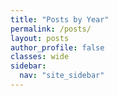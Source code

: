```yaml
---
title: "Posts by Year"
permalink: /posts/
layout: posts
author_profile: false
classes: wide
sidebar:
  nav: "site_sidebar"
---
```

